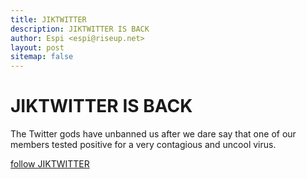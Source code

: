 ```yaml
---
title: JIKTWITTER
description: JIKTWITTER IS BACK
author: Espi <espi@riseup.net>
layout: post
sitemap: false
---
```


# JIKTWITTER IS BACK

The Twitter gods have unbanned us after we dare say that one of our members tested positive for a very contagious and uncool virus.

[follow JIKTWITTER][twitter]

[twitter]: https://twitter.com/jiktim_ "JIK TWITTER"
